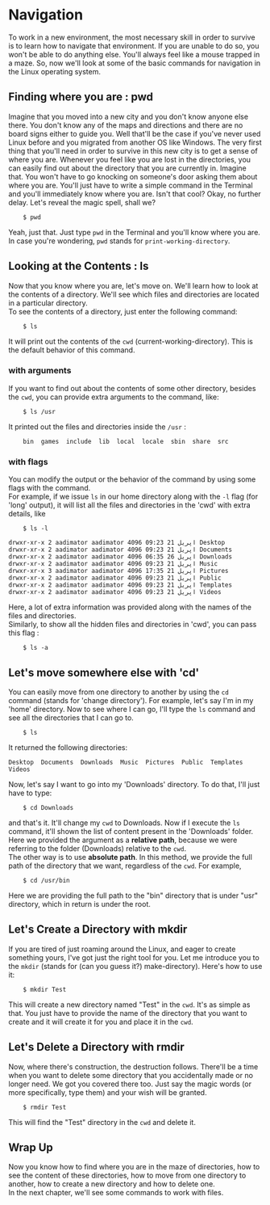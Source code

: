 # Navigation
To work in a new environment, the most necessary skill in order to survive is to learn how to navigate that environment. If you are unable to do so, you won't be able to do anything else. You'll always feel like a mouse trapped in a maze. So, now we'll look at some of the basic commands for navigation in the Linux operating system.

## Finding where you are : pwd
Imagine that you moved into a new city and you don't know anyone else there. You don't know any of the maps and directions and there are no board signs either to guide you. Well that'll be the case if you've never used Linux before and you migrated from another OS like Windows. The very first thing that you'll need in order to survive in this new city is to get a sense of where you are. Whenever you feel like you are lost in the directories, you can easily find out about the directory that you are currently in. Imagine that. You won't have to go knocking on someone's door asking them about where you are. You'll just have to write a simple command in the Terminal and you'll immediately know where you are. Isn't that cool? Okay, no further delay. Let's reveal the magic spell, shall we?
```
    $ pwd
```
Yeah, just that. Just type `pwd` in the Terminal and you'll know where you are. In case you're wondering, `pwd` stands for `print-working-directory`.

## Looking at the Contents : ls
Now that you know where you are, let's move on. We'll learn how to look at the contents of a directory. We'll see which files and directories are located in a particular directory.  
To see the contents of a directory, just enter the following command:
```
    $ ls
```
It will print out the contents of the `cwd` (current-working-directory). This is the default behavior of this command. 

### with arguments 
If you want to find out about the contents of some other directory, besides the `cwd`, you can provide extra arguments to the command, like:
```
    $ ls /usr
```
It printed out the files and directories inside the `/usr` :
```
    bin  games  include  lib  local  locale  sbin  share  src
```
### with flags
You can modify the output or the behavior of the command by using some flags with the command.  
For example, if we issue `ls` in our home directory along with the `-l` flag (for 'long' output), it will list all the files and directories in the 'cwd' with extra details, like
```
    $ ls -l
```
```
drwxr-xr-x 2 aadimator aadimator 4096 اپريل 21 09:23 Desktop
drwxr-xr-x 2 aadimator aadimator 4096 اپريل 21 09:23 Documents
drwxr-xr-x 2 aadimator aadimator 4096 اپريل 26 06:35 Downloads
drwxr-xr-x 2 aadimator aadimator 4096 اپريل 21 09:23 Music
drwxr-xr-x 3 aadimator aadimator 4096 اپريل 21 17:35 Pictures
drwxr-xr-x 2 aadimator aadimator 4096 اپريل 21 09:23 Public
drwxr-xr-x 2 aadimator aadimator 4096 اپريل 21 09:23 Templates
drwxr-xr-x 2 aadimator aadimator 4096 اپريل 21 09:23 Videos

```
Here, a lot of extra information was provided along with the names of the files and directories.  
Similarly, to show all the hidden files and directories in 'cwd', you can pass this flag :
```
    $ ls -a
```
## Let's move somewhere else with 'cd'
You can easily move from one directory to another by using the `cd` command (stands for 'change directory'). For example, let's say I'm in my 'home' directory. Now to see where I can go, I'll type the `ls` command and see all the directories that I can go to.
```
    $ ls
```
It returned the following directories:
```
Desktop  Documents  Downloads  Music  Pictures  Public  Templates  Videos
```
Now, let's say I want to go into my 'Downloads' directory. To do that, I'll just have to type:
```
    $ cd Downloads
```
and that's it. It'll change my `cwd` to Downloads. Now if I execute the `ls` command, it'll shown the list of content present in the 'Downloads' folder. Here we provided the argument as a **relative path**, because we were referring to the folder (Downloads) relative to the `cwd`.  
The other way is to use **absolute path**. In this method, we provide the full path of the directory that we want, regardless of the `cwd`. For example, 
```
    $ cd /usr/bin
```
Here we are providing the full path to the "bin" directory that is under "usr" directory, which in return is under the root.

## Let's Create a Directory with mkdir
If you are tired of just roaming around the Linux, and eager to create something yours, I've got just the right tool for you. Let me introduce you to the `mkdir` (stands for (can you guess it?) make-directory). Here's how to use it:
```
    $ mkdir Test
```
This will create a new directory named "Test" in the `cwd`. It's as simple as that. You just have to provide the name of the directory that you want to create and it will create it for you and place it in the `cwd`.
## Let's Delete a Directory with rmdir
Now, where there's construction, the destruction follows. There'll be a time when you want to delete some directory that you accidentally made or no longer need. We got you covered there too. Just say the magic words (or more specifically, type them) and your wish will be granted. 
```
    $ rmdir Test
```
This will find the "Test" directory in the `cwd` and delete it.

## Wrap Up
Now you know how to find where you are in the maze of directories, how to see the content of these directories, how to move from one directory to another, how to create a new directory and how to delete one.  
In the next chapter, we'll see some commands to work with files.